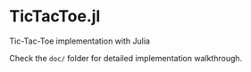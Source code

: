 # TicTacToe.jl
Tic-Tac-Toe implementation with Julia

Check the `doc/` folder for detailed implementation walkthrough. 
